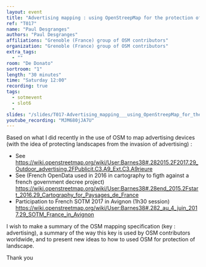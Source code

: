 ```yaml
---
layout: event
title: "Advertising mapping : using OpenStreepMap for the protection of landscape "
ref: "T017"
name: "Paul Desgranges"
authors: "Paul Desgranges"
affiliations: "Grenoble (France) group of OSM contributors"
organization: "Grenoble (France) group of OSM contributors"
extra_tags:
  - ""
room: "De Donato"
sortroom: "1"
length: "30 minutes"
time: "Saturday 12:00"
recording: true
tags:
  - sotmevent
  - slot6
  - 
slides: "/slides/T017-Advertising_mapping___using_OpenStreepMap_for_the_protection_of_landscape_.pdf"
youtube_recording: "MJM680jJA7U"
---
```

Based on what I did recently in the use of OSM to map advertising devices (with the idea of protecting landscapes from the invasion of advertising) :
 - See 
https://wiki.openstreetmap.org/wiki/User:Barnes38#.282015.2F2017.29_Outdoor_advertising.2FPublicit.C3.A9_Ext.C3.A9rieure
- See  (French OpenData used in 2016 in cartography to figth against a french government decree project) https://wiki.openstreetmap.org/wiki/User:Barnes38#.28end_2015.2Fstart_2016.29_Cartography_for_Paysages_de_France
- Participation to French SOTM 2017 in Avignon (1h30 session) https://wiki.openstreetmap.org/wiki/User:Barnes38#.282_au_4_juin_2017.29_SOTM_France_in_Avignon

I wish to make a summary of the OSM mapping specification (key : advertising), a summary of the way this key is used by OSM contributors worldwide, and to present new ideas to how to used OSM for protection of landscape.

 Thank you 
